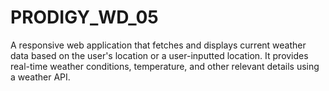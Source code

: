 # PRODIGY_WD_05
A responsive web application that fetches and displays current weather data based on the user's location or a user-inputted location. It provides real-time weather conditions, temperature, and other relevant details using a weather API.
